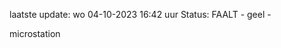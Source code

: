 laatste update: 
wo 04-10-2023 16:42   uur 
Status: FAALT - geel - 
<div class="service Y">microstation</div>